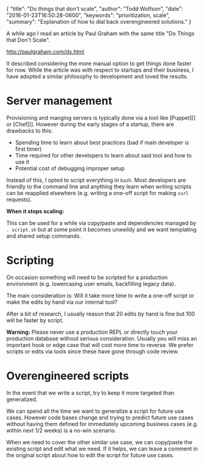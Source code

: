 {
  "title": "Do things that don't scale",
  "author": "Todd Wolfson",
  "date": "2016-01-23T16:50:28-0600",
  "keywords": "prioritization, scale",
  "summary": "Explanation of how to dial back overengineered solutions."
}

A while ago I read an article by Paul Graham with the same title "Do Things that Don't Scale".

http://paulgraham.com/ds.html

It described considering the more manual option to get things done faster for now. While the article was with respect to startups and their business, I have adopted a similar philosophy to development and loved the results.

# Server management
Provisioning and manging servers is typically done via a tool like [Puppet][] or [Chef][]. However during the early stages of a startup, there are drawbacks to this:

- Spending time to learn about best practices (bad if main developer is first timer)
- Time required for other developers to learn about said tool and how to use it
- Potential cost of debugging improper setup

Instead of this, I opted to script everything in `bash`. Most developers are friendly to the command line and anything they learn when writing scripts can be reapplied elsewhere (e.g. writing a one-off script for making `curl` requests).

**When it stops scaling:**

This can be used for a while via copy/paste and dependencies managed by `. script.sh` but at some point it becomes unweildy and we want templating and shared setup commands.

# Scripting
On occasion something will need to be scripted for a production environment (e.g. lowercasing user emails, backfilling legacy data).

The main consideration is: Will it take more time to write a one-off script or make the edits by hand via our internal tool?

After a bit of research, I usually reason that 20 edits by hand is fine but 100 will be faster by script.

**Warning:** Please never use a production REPL or directly touch your production database without serious consideration. Usually you will miss an important hook or edge case that will cost more time to reverse. We prefer scripts or edits via tools since these have gone through code review.

# Overengineered scripts
In the event that we write a script, try to keep it more targeted than generalized.

We can spend all the time we want to generalize a script for future use cases. However code bases change and trying to predict future use cases without having them defined for immediately upcoming business cases (e.g. within next 1/2 weeks) is a no-win scenario.

When we need to cover the other similar use case, we can copy/paste the existing script and edit what we need. If it helps, we can leave a comment in the original script about how to edit the script for future use cases.


